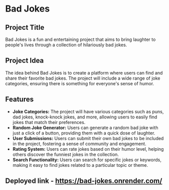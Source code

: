 # Bad Jokes

## Project Title

Bad Jokes is a fun and entertaining project that aims to bring laughter to people's lives through a collection of hilariously bad jokes.

## Project Idea

The idea behind Bad Jokes is to create a platform where users can find and share their favorite bad jokes. The project will include a wide range of joke categories, ensuring there is something for everyone's sense of humor.

## Features

- **Joke Categories:** The project will have various categories such as puns, dad jokes, knock-knock jokes, and more, allowing users to easily find jokes that match their preferences.
- **Random Joke Generator:** Users can generate a random bad joke with just a click of a button, providing them with a quick dose of laughter.
- **User Submissions:** Users can submit their own bad jokes to be included in the project, fostering a sense of community and engagement.
- **Rating System:** Users can rate jokes based on their humor level, helping others discover the funniest jokes in the collection.
- **Search Functionality:** Users can search for specific jokes or keywords, making it easy to find jokes related to a particular topic or theme.

## Deployed link - https://bad-jokes.onrender.com/